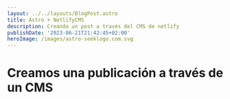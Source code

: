 ```yaml
---
layout: ../../layouts/BlogPost.astro
title: Astro + NetlifyCMS
description: Creando un post a través del CMS de netlify
publishDate: '2023-06-21T21:42:45+02:00'
heroImage: /images/astro-seeklogo.com.svg
---
```

# Creamos una publicación a través de un CMS

